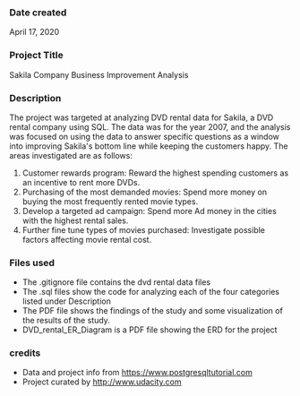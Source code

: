 ### Date created
April 17, 2020

### Project Title
Sakila Company Business Improvement Analysis

### Description
The project was targeted at analyzing DVD rental data for Sakila, a DVD rental company using SQL. The data was for the year 2007, and the analysis was focused on using the data to answer specific questions as a window into improving Sakila's bottom line while keeping the customers happy. The areas investigated are as follows:

1. Customer rewards program: Reward the highest spending customers as an incentive to rent more DVDs.
2. Purchasing of the most demanded movies: Spend more money on buying the most frequently rented movie types.
3. Develop a targeted ad campaign: Spend more Ad money in the cities with the highest rental sales.
4. Further fine tune types of movies purchased: Investigate possible factors affecting movie rental cost.

### Files used
* The .gitignore file contains the dvd rental data files
* The .sql files show the code for analyzing each of the four categories listed under Description
* The PDF file shows the findings of the study and some visualization of the results of the study.
* DVD_rental_ER_Diagram is a PDF file showing the ERD for the project

### credits
* Data and project info from https://www.postgresqltutorial.com
* Project curated by http://www.udacity.com
